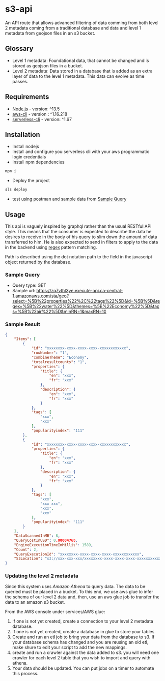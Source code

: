 # s3-api

An API route that allows advanced filtering of data comming from both level 2
metadata coming from a traditional database and data and level 1 metadata from
geojson files in an s3 bucket.

## Glossary

- Level 1 metadata: Foundational data, that cannot be changed and is stored as
  geojson files in a bucket.
- Level 2 metadata: Data stored in a database that is added as an extra layer of
  data to the level 1 metadata. This data can evolve as time passes.

## Requirements

- [Node.js](https://nodejs.org/en/) - version: ^13.5
- [aws-cli](https://aws.amazon.com/cli/) - version : ^1.16.218
- [serverless-cli](https://serverless.com/) - version: ^1.67

## Installation

- Install nodejs
- Install and configure you serverless cli with your aws programmatic login credentials
- Install npm dependencies

```BASH
npm i
```

- Deploy the project

```BASH
sls deploy
```

- test using postman and sample data from [Sample Query](###Sample-Query)

## Usage

This api is vaguely inspired by graphql rather than the usual RESTful API style.
This means that the consumer is expected to describe the data he desires to
receive in the body of his query to slim down the amount of data transferred to
him. He is also expected to send in filters to apply to the data in the backend
using [regex](https://en.wikipedia.org/wiki/Regular_expression) pattern matching.

Path is described using the dot notation path to the field in the javascript
object returned by the database.

### Sample Query

- Query type: GET
- Sample url: https://zq7vthl3ye.execute-api.ca-central-1.amazonaws.com/sta/geo?select=%5B%22properties%22%2C%22tags%22%5D&id=%5B%5D&regex=%5B%22water%22%5D&themes=%5B%22Economy%22%5D&tags=%5B%22air%22%5D&minRN=1&maxRN=10

### Sample Result

```JSON
{
    "Items": [
        {
            "id": "xxxxxxxx-xxxx-xxxx-xxxx-xxxxxxxxxxxx",
            "rowNumber": "1",
            "combineTheme": "Economy",
            "totalresultcounts": "1",
            "properties": {
                "title": {
                    "en": "xxx",
                    "fr": "xxx"
                },
                "description": {
                    "en": "xxx",
                    "fr": "xxx"
                }
            },
            "tags": [
                "xxx",
                "xxx"
            ],
            "popularityindex": "111"
        },
        {
            "id": "xxxxxxxx-xxxx-xxxx-xxxx-xxxxxxxxxxxx",
            "properties": {
                "title": {
                    "en": "xxx",
                    "fr": "xxx"
                },
                "description": {
                    "en": "xxx",
                    "fr": "xxx"
                }
            },
            "tags": [
                "xxx",
                "xxx xxx",
                "xxx",
                "xxx"
            ],
            "popularityindex": "111"
        }
    ],
    "DataScannedInMB": 8,
    "QueryCostInUSD": 0.00004768,
    "EngineExecutionTimeInMillis": 1589,
    "Count": 2,
    "QueryExecutionId": "xxxxxxxx-xxxx-xxxx-xxxx-xxxxxxxxxxxx",
    "S3Location": "s3://xxx-xxx-xxx/xxxxxxxx-xxxx-xxxx-xxxx-xxxxxxxxxxxx.csv"
}
```

### Updating the level 2 metadata

Since this system uses _Amazon Athena_ to query data. The data to be queried
must be placed in a bucket. To this end, we use aws glue to infer the schema of
our level 2 data and, then, use an aws glue job to transfer the data to an
amazon s3 bucket.

From the AWS console under services/AWS glue:

1. If one is not yet created, create a connection to your level 2 metadata
   database.
2. If one is not yet created, create a database in glue to store your tables.
3. Create and run an etl job to bring your data from the database to s3. If your
   database schema has changed and you are reusing an old etl, make shure to edit
   your script to add the new mappings.
4. create and run a crawler against the data added to s3. you will need one
   crawler for each level 2 table that you wish to import and query with athena.
5. Your data should be updated. You can put jobs on a timer to automate this
   process.
